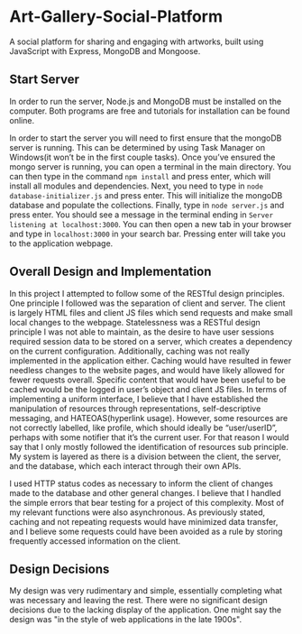 # Art-Gallery-Social-Platform
A social platform for sharing and engaging with artworks, built using JavaScript with Express, MongoDB and Mongoose. 

## Start Server
In order to run the server, Node.js and MongoDB must be installed on the computer. Both programs are free and tutorials for installation can be found online.

In order to start the server you will need to first ensure that the mongoDB server is running. This can be determined by using Task Manager on Windows(it won’t be in the first couple tasks). Once you’ve ensured the mongo server is running, you can open a terminal in the main directory. You can then type in the command `npm install` and press enter, which will install all modules and dependencies. Next, you need to type in `node database-initializer.js` and press enter. This will initialize the mongoDB database and populate the collections. Finally, type in `node server.js` and press enter. You should see a message in the terminal ending in `Server listening at localhost:3000`. You can then open a new tab in your browser and type in `localhost:3000` in your search bar. Pressing enter will take you to the application webpage.

## Overall Design and Implementation
In this project I attempted to follow some of the RESTful design principles. One principle I followed was the separation of client and server. The client is largely HTML files and client JS files which send requests and make small local changes to the webpage. Statelessness was a RESTful design principle I was not able to maintain, as the desire to have user sessions required session data to be stored on a server, which creates a dependency on the current configuration. Additionally, caching was not really implemented in the application either. Caching would have resulted in fewer needless changes to the website pages, and would have likely allowed for fewer requests overall. Specific content that would have been useful to be cached would be the logged in user’s object and client JS files. In terms of implementing a uniform interface, I believe that I have established the manipulation of resources through representations, self-descriptive messaging, and HATEOAS(hyperlink usage). However, some resources are not correctly labelled, like profile, which should ideally be “user/userID”, perhaps with some notifier that it’s the current user. For that reason I would say that I only mostly followed the identification of resources sub principle. My system is layered as there is a division between the client, the server, and the database, which each interact through their own APIs. 

I used HTTP status codes as necessary to inform the client of changes made to the database and other general changes. I believe that I handled the simple errors that bear testing for a project of this complexity. Most of my relevant functions were also asynchronous. As previously stated, caching and not repeating requests would have minimized data transfer, and I believe some requests could have been avoided as a rule by storing frequently accessed information on the client. 

## Design Decisions
My design was very rudimentary and simple, essentially completing what was necessary and leaving the rest. There were no significant design decisions due to the lacking display of the application. One might say the design was "in the style of web applications in the late 1900s".
